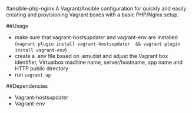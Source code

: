 #ansible-php-nginx
A Vagrant/Ansible configuration for quickly and easily creating and provisioning Vagrant boxes with a basic PHP/Nginx 
setup.

##Usage
- make sure that vagrant-hostsupdater and vagrant-env are installed (```vagrant plugin install vagrant-hostsupdater 
&& vagrant plugin install vagrant-env```)
- create a .env file based on .env.dist and adjust the Vagrant box identifier, Virtualbox machine name, server/hostname, 
app name and HTTP public directory 
- run ```vagrant up```

##Dependencies
- Vagrant-hostsupdater
- Vagrant-env
